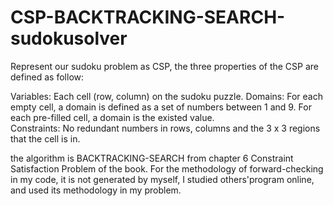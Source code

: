 # CSP-BACKTRACKING-SEARCH-sudokusolver

Represent our sudoku problem as CSP, the three properties of the CSP are defined as follow:

Variables: Each cell (row, column) on the sudoku puzzle.
Domains: For each empty cell, a domain is defined as a set of numbers between 1 and 9.
         For each pre-filled cell, a domain is the existed value.  
Constraints: No redundant numbers in rows, columns and the 3 x 3 regions that the cell is in.

the algorithm is BACKTRACKING-SEARCH from chapter 6 Constraint Satisfaction Problem of the book.
For the methodology of forward-checking in my code, it is not generated by myself, I studied others'program
online, and used its methodology in my problem.
